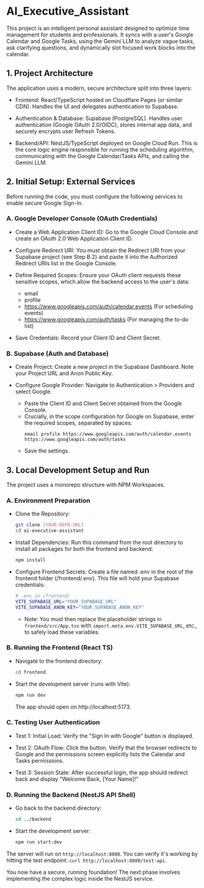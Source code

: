 # AI_Executive_Assistant

This project is an intelligent personal assistant designed to optimize time management for students and professionals. It syncs with a user's Google Calendar and Google Tasks, using the Gemini LLM to analyze vague tasks, ask clarifying questions, and dynamically slot focused work blocks into the calendar.

## 1. Project Architecture
The application uses a modern, secure architecture split into three layers:

- Frontend: React/TypeScript hosted on Cloudflare Pages (or similar CDN). Handles the UI and delegates authentication to Supabase.

- Authentication & Database: Supabase (PostgreSQL). Handles user authentication (Google OAuth 2.0/OIDC), stores internal app data, and securely encrypts user Refresh Tokens.

- Backend/API: NestJS/TypeScript deployed on Google Cloud Run. This is the core logic engine responsible for running the scheduling algorithm, communicating with the Google Calendar/Tasks APIs, and calling the Gemini LLM.

## 2. Initial Setup: External Services
Before running the code, you must configure the following services to enable secure Google Sign-In.

### A. Google Developer Console (OAuth Credentials)
- Create a Web Application Client ID: Go to the Google Cloud Console and create an OAuth 2.0 Web Application Client ID.

- Configure Redirect URI: You must obtain the Redirect URI from your Supabase project (see Step B.2) and paste it into the Authorized Redirect URIs list in the Google Console.

- Define Required Scopes: Ensure your OAuth client requests these sensitive scopes, which allow the backend access to the user's data:
  - email
  - profile
  - https://www.googleapis.com/auth/calendar.events (For scheduling events)
  - https://www.googleapis.com/auth/tasks (For managing the to-do list)

- Save Credentials: Record your Client ID and Client Secret.

### B. Supabase (Auth and Database)
- Create Project: Create a new project in the Supabase Dashboard. Note your Project URL and Anon Public Key.

- Configure Google Provider: Navigate to Authentication > Providers and select Google.
  - Paste the Client ID and Client Secret obtained from the Google Console.
  - Crucially, in the scope configuration for Google on Supabase, enter the required scopes, separated by spaces:
    ```
    email profile https://www.googleapis.com/auth/calendar.events https://www.googleapis.com/auth/tasks
    ```
  - Save the settings.

## 3. Local Development Setup and Run
The project uses a monorepo structure with NPM Workspaces.

### A. Environment Preparation
- Clone the Repository:
  ```bash
  git clone [YOUR-REPO-URL]
  cd ai-executive-assistant
  ```

- Install Dependencies: Run this command from the root directory to install all packages for both the frontend and backend:

  ```bash
  npm install
  ```

- Configure Frontend Secrets: Create a file named .env in the root of the frontend folder (/frontend/.env). This file will hold your Supabase credentials:
  ```bash
  # .env in /frontend/
  VITE_SUPABASE_URL="YOUR_SUPABASE_URL"
  VITE_SUPABASE_ANON_KEY="YOUR_SUPABASE_ANON_KEY" 
  ```
  
  - Note: You must then replace the placeholder strings in ```frontend/src/App.tsx``` with ```import.meta.env.VITE_SUPABASE_URL```, etc., to safely load these variables.

### B. Running the Frontend (React TS)
- Navigate to the frontend directory:

  ```bash
  cd frontend
  ```

- Start the development server (runs with Vite):

  ```bash
  npm run dev
  ```
  
  The app should open on http://localhost:5173.

### C. Testing User Authentication
- Test 1: Initial Load: Verify the "Sign In with Google" button is displayed.

- Test 2: OAuth Flow: Click the button. Verify that the browser redirects to Google and the permissions screen explicitly lists the Calendar and Tasks permissions.

- Test 3: Session State: After successful login, the app should redirect back and display "Welcome Back, [Your Name]!"

### D. Running the Backend (NestJS API Shell)
- Go back to the backend directory:
  ```bash
  cd ../backend
  ```

- Start the development server:

  ```bash
  npm run start:dev
  ```

The server will run on ```http://localhost:8080```. You can verify it's working by hitting the test endpoint: ```curl http://localhost:8080/test-api```.

You now have a secure, running foundation! The next phase involves implementing the complex logic inside the NestJS service.
